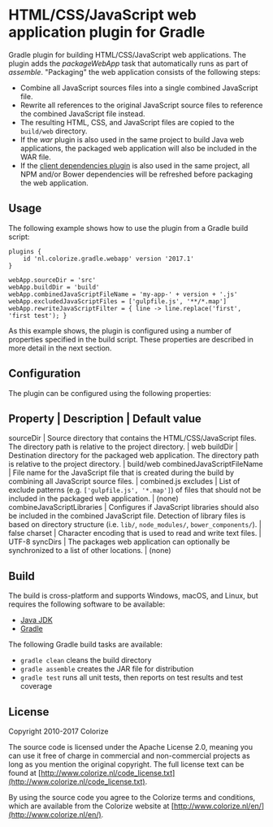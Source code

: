 HTML/CSS/JavaScript web application plugin for Gradle
=====================================================

Gradle plugin for building HTML/CSS/JavaScript web applications. The plugin adds the 
*packageWebApp* task that automatically runs as part of *assemble*. "Packaging" the web 
application consists of the following steps:

  - Combine all JavaScript sources files into a single combined JavaScript file.
  - Rewrite all references to the original JavaScript source files to reference the combined
    JavaScript file instead.
  - The resulting HTML, CSS, and JavaScript files are copied to the `build/web` directory.
  - If the *war* plugin is also used in the same project to build Java web applications, the 
    packaged web application will also be included in the WAR file.
  - If the [client dependencies plugin](https://github.com/craigburke/client-dependencies-gradle)
    is also used in the same project, all NPM and/or Bower dependencies will be refreshed before
    packaging the web application.
    
Usage
-----
    
The following example shows how to use the plugin from a Gradle build script:

    plugins {
    	id 'nl.colorize.gradle.webapp' version '2017.1'
    }
    
    webApp.sourceDir = 'src'
    webApp.buildDir = 'build'
    webApp.combinedJavaScriptFileName = 'my-app-' + version + '.js'
    webApp.excludedJavaScriptFiles = ['gulpfile.js', '**/*.map']
    webApp.rewriteJavaScriptFilter = { line -> line.replace('first', 'first test'); }
    
As this example shows, the plugin is configured using a number of properties specified in the
build script. These properties are described in more detail in the next section. 
    
Configuration
-------------
  
The plugin can be configured using the following properties:

Property | Description | Default value
--------------------------------------
sourceDir | Source directory that contains the HTML/CSS/JavaScript files. The directory path is relative to the project directory. | web
buildDir | Destination directory for the packaged web application. The directory path is relative to the project directory. | build/web
combinedJavaScriptFileName | File name for the JavaScript file that is created during the build by combining all JavaScript source files. | combined.js
excludes | List of exclude patterns (e.g. `['gulpfile.js', '*.map']`) of files that should not be included in the packaged web application. | (none)
combineJavaScriptLibraries | Configures if JavaScript libraries should also be included in the combined JavaScript file. Detection of library files is based on directory structure (i.e. `lib/`, `node_modules/`, `bower_components/`). | false
charset | Character encoding that is used to read and write text files. | UTF-8
syncDirs | The packages web application can optionally be synchronized to a list of other locations. | (none)
    
Build
-----
    
The build is cross-platform and supports Windows, macOS, and Linux, but requires the following 
software to be available:

  - [Java JDK](http://java.oracle.com)
  - [Gradle](http://gradle.org)
  
The following Gradle build tasks are available:

  - `gradle clean` cleans the build directory
  - `gradle assemble` creates the JAR file for distribution
  - `gradle test` runs all unit tests, then reports on test results and test coverage

License
-------

Copyright 2010-2017 Colorize

The source code is licensed under the Apache License 2.0, meaning you can use it free of charge 
in commercial and non-commercial projects as long as you mention the original copyright.
The full license text can be found at 
[http://www.colorize.nl/code_license.txt](http://www.colorize.nl/code_license.txt).

By using the source code you agree to the Colorize terms and conditions, which are available 
from the Colorize website at [http://www.colorize.nl/en/](http://www.colorize.nl/en/).
